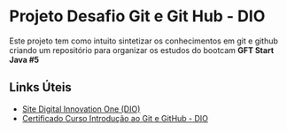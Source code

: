 # Projeto Desafio Git e Git Hub - DIO
Este projeto tem como intuito sintetizar os conhecimentos em git e github  
criando um repositório para organizar os estudos do bootcam **GFT Start Java #5**

## Links Úteis 
- [Site Digital Innovation One (DIO)](https://www.dio.me/) <br>
- [Certificado Curso Introdução ao Git e GitHub - DIO](https://www.dio.me/certificate/D0EE4D2A/share)
